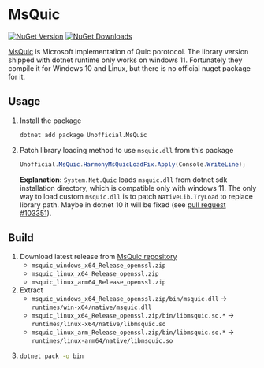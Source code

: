 ﻿# MsQuic
[![NuGet Version](https://img.shields.io/nuget/v/Unofficial.MsQuic)](https://www.nuget.org/packages/Unofficial.MsQuic)
[![NuGet Downloads](https://img.shields.io/nuget/dt/Unofficial.MsQuic)](https://www.nuget.org/stats/packages/Unofficial.MsQuic)

[MsQuic](https://github.com/microsoft/msquic) is Microsoft implementation of Quic porotocol.
The library version shipped with dotnet runtime only works on windows 11.
Fortunately they compile it for Windows 10 and Linux, but there is no official nuget package for it.

## Usage
1. Install the package
   ```sh
   dotnet add package Unofficial.MsQuic
   ```

2. Patch library loading method to use `msquic.dll` from this package
    ```cs
    Unofficial.MsQuic.HarmonyMsQuicLoadFix.Apply(Console.WriteLine);
    ```
    **Explanation:** `System.Net.Quic` loads `msquic.dll` from dotnet sdk installation directory, which is compatible only with windows 11.
    The only way to load custom `msquic.dll` is to patch `NativeLib.TryLoad` to replace library path.
    Maybe in dotnet 10 it will be fixed (see [pull request #103351](https://github.com/dotnet/runtime/pull/103351)). 

## Build
1. Download latest release from [MsQuic repository](https://github.com/microsoft/msquic)
    - `msquic_windows_x64_Release_openssl.zip`
    - `msquic_linux_x64_Release_openssl.zip`
    - `msquic_linux_arm64_Release_openssl.zip`
2. Extract
    - `msquic_windows_x64_Release_openssl.zip/bin/msquic.dll` -> `runtimes/win-x64/native/msquic.dll`
    - `msquic_linux_x64_Release_openssl.zip/bin/libmsquic.so.*` -> `runtimes/linux-x64/native/libmsquic.so`
    - `msquic_linux_arm_Release_openssl.zip/bin/libmsquic.so.*` -> `runtimes/linux-arm64/native/libmsquic.so`
3.  ```sh
    dotnet pack -o bin
    ```

